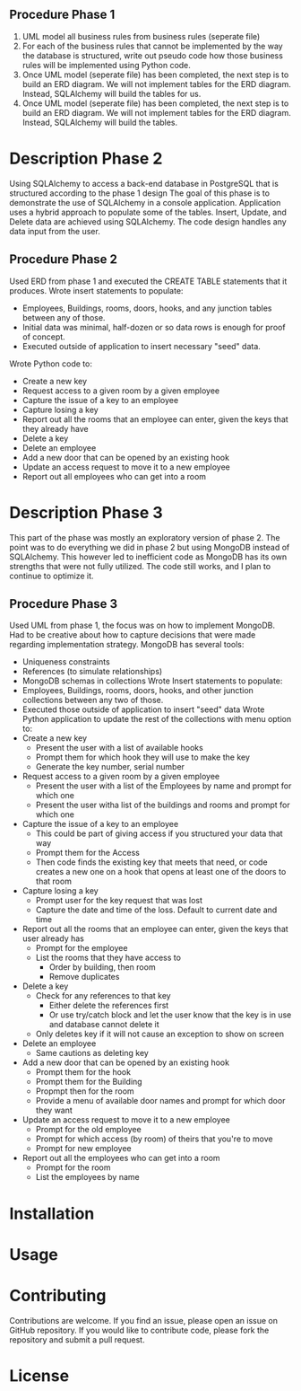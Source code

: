 ## Procedure Phase 1
1. UML model all business rules from business rules (seperate file)
2. For each of the business rules that cannot be implemented by the way the database is structured, write out pseudo code how those business rules will be implemented using Python code.
3. Once UML model (seperate file) has been completed, the next step is to build an ERD diagram. We will not implement tables for the ERD diagram. Instead, SQLAlchemy will build the tables for us.
3. Once UML model (seperate file) has been completed, the next step is to build an ERD diagram. We will not implement tables for the ERD diagram. Instead, SQLAlchemy will build the tables.

# Description Phase 2
Using SQLAlchemy to access a back-end database in PostgreSQL that is structured according to the phase 1 design
The goal of this phase is to demonstrate the use of SQLAlchemy in a console application. Application uses a hybrid approach to populate some of the tables. Insert, Update, and Delete data are achieved using SQLAlchemy. The code design handles any data input from the user. 
## Procedure Phase 2
Used ERD from phase 1 and executed the CREATE TABLE statements that it produces. Wrote insert statements to populate: 
 * Employees, Buildings, rooms, doors, hooks, and any junction tables between any of those. 
 * Initial data was minimal, half-dozen or so data rows is enough for proof of concept. 
 * Executed outside of application to insert necessary "seed" data.
 
 Wrote Python code to:
 * Create a new key
 * Request access to a given room by a given employee
 * Capture the issue of a key to an employee
 * Capture losing a key
 * Report out all the rooms that an employee can enter, given the keys that they already have
 * Delete a key
 * Delete an employee
 * Add a new door that can be opened by an existing hook
 * Update an access request to move it to a new employee
 * Report out all employees who can get into a room
# Description Phase 3
This part of the phase was mostly an exploratory version of phase 2. The point was to do everything we did in phase 2 but using MongoDB instead of SQLAlchemy. This however led to inefficient code as MongoDB has its own strengths that were not fully utilized. The code still works, and I plan to continue to optimize it. 
## Procedure Phase 3
Used UML from phase 1, the focus was on how to implement MongoDB. Had to be creative about how to capture decisions that were made regarding implementation strategy. 
MongoDB has several tools:
* Uniqueness constraints
* References (to simulate relationships)
* MongoDB schemas in collections
Wrote Insert statements to populate:
* Employees, Buildings, rooms, doors, hooks, and other junction collections between any two of those. 
* Executed those outside of application to insert "seed" data
Wrote Python application to update the rest of the collections with menu option to:
* Create a new key
  - Present the user with a list of available hooks
  - Prompt them for which hook they will use to make the key
  - Generate the key number, serial number
* Request access to a given room by a given employee
  - Present the user with a list of the Employees by name and prompt for which one
  - Present the user witha list of the buildings and rooms and prompt for which one
* Capture the issue of a key to an employee
  - This could be part of giving access if you structured your data that way
  - Prompt them for the Access
  - Then code finds the existing key that meets that need, or code creates a new one on a hook that opens at least one of the doors to that room
* Capture losing a key
  - Prompt user for the key request that was lost
  - Capture the date and time of the loss. Default to current date and time
* Report out all the rooms that an employee can enter, given the keys that user already has
  - Prompt for the employee 
  - List the rooms that they have access to
    - Order by building, then room
    - Remove duplicates
* Delete a key
  - Check for any references to that key
    - Either delete the references first
    - Or use try/catch block and let the user know that the key is in use and database cannot delete it
   - Only deletes key if it will not cause an exception to show on screen
* Delete an employee
    - Same cautions as deleting key
* Add a new door that can be opened by an existing hook
  - Prompt them for the hook
  - Prompt them for the Building
  - Propmpt then for the room
  - Provide a menu of available door names and prompt for which door they want
* Update an access request to move it to a new employee
  - Prompt for the old employee
  - Prompt for which access (by room) of theirs that you're to move
  - Prompt for new employee
* Report out all the employees who can get into a room
  - Prompt for the room
  - List the employees by name
# Installation
# Usage
# Contributing
Contributions are welcome. If you find an issue, please open an issue on GitHub repository. If you would like to contribute code, please fork the repository and submit a pull request. 
# License
